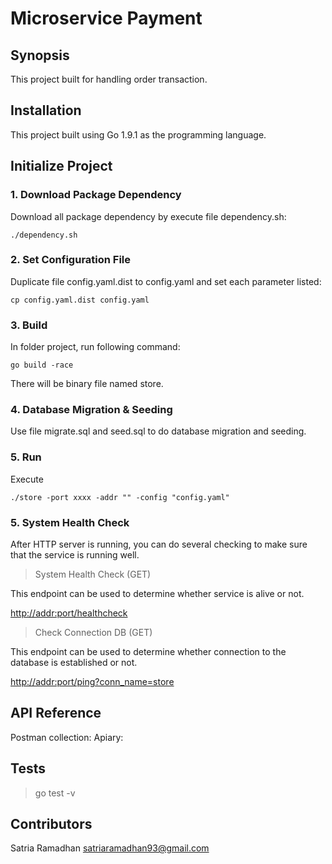 # Microservice Payment

## Synopsis

This project built for handling order transaction.

## Installation

This project built using Go 1.9.1 as the programming language.


## Initialize Project

### 1. Download Package Dependency

Download all package dependency by execute file dependency.sh:
```
./dependency.sh
```

### 2. Set Configuration File

Duplicate file config.yaml.dist to config.yaml and set each parameter listed:

```
cp config.yaml.dist config.yaml
```

### 3. Build

In folder project, run following command:

```
go build -race
```

There will be binary file named store.

### 4. Database Migration & Seeding

Use file migrate.sql and seed.sql to do database migration and seeding.

### 5. Run

Execute

```
./store -port xxxx -addr "" -config "config.yaml"
```

### 5. System Health Check

After HTTP server is running, you can do several checking to make sure that the service is running well.
> System Health Check (GET)

This endpoint can be used to determine whether service is alive or not.

<http://addr:port/healthcheck>

> Check Connection DB (GET)

This endpoint can be used to determine whether connection to the database is established or not.

<http://addr:port/ping?conn_name=store>


## API Reference

Postman collection: 
Apiary: 

## Tests

> go test -v

## Contributors

Satria Ramadhan <satriaramadhan93@gmail.com>
